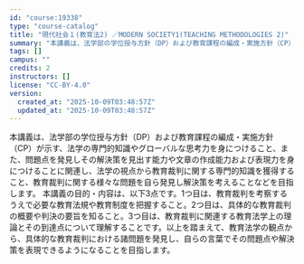 ```yaml
---
id: "course:19338"
type: "course-catalog"
title: "現代社会１(教育法2) ／MODERN SOCIETY1(TEACHING METHODOLOGIES 2)"
summary: "本講義は、法学部の学位授与方針（DP）および教育課程の編成・実施方針（CP）が示す、法学の専門的知識やグローバルな思考力を身につけること、また、問題点を発見しその解決策を見出す能力や文章の作成能力および表現力を身につけることに関連し、法学の…"
tags: []
campus: ""
credits: 2
instructors: []
license: "CC-BY-4.0"
version:
  created_at: "2025-10-09T03:48:57Z"
  updated_at: "2025-10-09T03:48:57Z"
---
```

本講義は、法学部の学位授与方針（DP）および教育課程の編成・実施方針（CP）が示す、法学の専門的知識やグローバルな思考力を身につけること、また、問題点を発見しその解決策を見出す能力や文章の作成能力および表現力を身につけることに関連し、法学の視点から教育裁判に関する専門的知識を獲得すること、教育裁判に関する様々な問題を自ら発見し解決策を考えることなどを目指します。 本講義の目的・内容は、以下3点です。1つ目は、教育裁判を考察するうえで必要な教育法規や教育制度を把握すること。2つ目は、具体的な教育裁判の概要や判決の要旨を知ること。3つ目は、教育裁判に関連する教育法学上の理論とその到達点について理解することです。以上を踏まえて、教育法学の観点から、具体的な教育裁判における諸問題を発見し、自らの言葉でその問題点や解決策を表現できるようになることを目指します。
